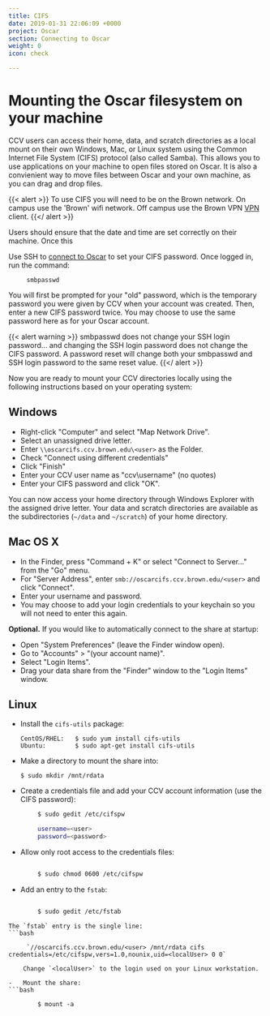 ```yaml
---
title: CIFS
date: 2019-01-31 22:06:09 +0000
project: Oscar
section: Connecting to Oscar
weight: 0
icon: check

---
```

# Mounting the Oscar filesystem on your machine

CCV users can access their home, data, and scratch directories as a local mount on their own Windows, Mac, or Linux system using the Common Internet File System (CIFS) protocol (also called Samba). This allows you to use applications on your machine to open files stored on Oscar.  It is also a convienient way to move files between Oscar and your own machine, as you can drag and drop files.

{{< alert >}}
To use CIFS you will need to be on the Brown network. On campus use the 'Brown' wifi network. Off campus use the Brown VPN [VPN](https://vpn.brown.edu) client.
{{</ alert >}}

Users should ensure that the date and time are set correctly on
their machine. Once this 

Use SSH to [connect to Oscar](/doc/getting-started) to set your CIFS
password. Once logged in, run the command:

```shell
     smbpasswd
```

You will first be prompted for your "old" password, which is the
temporary password you were given by CCV when your account was created.
Then, enter a new CIFS password twice. You may choose to use the same
password here as for your Oscar account.

{{< alert warning >}}
smbpasswd does not change your SSH login password... and
changing the SSH login password does not change the CIFS password.
A password reset will change both your smbpasswd and SSH login password
to the same reset value.
{{</ alert >}}

Now you are ready to mount your CCV directories locally using the
following instructions based on your operating system:

## Windows

* Right-click "Computer" and select "Map Network Drive".
* Select an unassigned drive letter.
* Enter `\\oscarcifs.ccv.brown.edu\<user>` as the Folder.
* Check "Connect using different credentials"
* Click "Finish"
* Enter your CCV user name as "ccv\\username" (no quotes)
* Enter your CIFS password and click "OK".

You can now access your home directory through Windows Explorer with the
assigned drive letter. Your data and scratch directories are available
as the subdirectories (`~/data` and `~/scratch`) of your home directory.

## Mac OS X

* In the Finder, press "Command + K" or select "Connect to Server..."
  from the "Go" menu.
* For "Server Address", enter `smb://oscarcifs.ccv.brown.edu/<user>`
  and click "Connect".
* Enter your username and password.
* You may choose to add your login credentials to your keychain so you
  will not need to enter this again.

**Optional.** If you would like to automatically connect to the share at
startup:

* Open "System Preferences" (leave the Finder window open).
* Go to "Accounts" > "(your account name)".
* Select "Login Items".
* Drag your data share from the "Finder" window to the "Login Items"
  window.

## Linux

* Install the `cifs-utils` package:

      CentOS/RHEL:   $ sudo yum install cifs-utils
      Ubuntu:        $ sudo apt-get install cifs-utils
* Make a directory to mount the share into:

      $ sudo mkdir /mnt/rdata
* Create a credentials file and add your CCV account information (use
  the CIFS password):

```bash
        $ sudo gedit /etc/cifspw

        username=<user>
        password=<password>
```

* Allow only root access to the credentials files:

```bash

        $ sudo chmod 0600 /etc/cifspw
```

* Add an entry to the `fstab`:

```bash

        $ sudo gedit /etc/fstab
```

    The `fstab` entry is the single line:
    ```bash
    
         `//oscarcifs.ccv.brown.edu/<user> /mnt/rdata cifs credentials=/etc/cifspw,vers=1.0,nounix,uid=<localUser> 0 0`

        Change `<localUser>` to the login used on your Linux workstation.
    
    -   Mount the share:
    ```bash
    
            $ mount -a